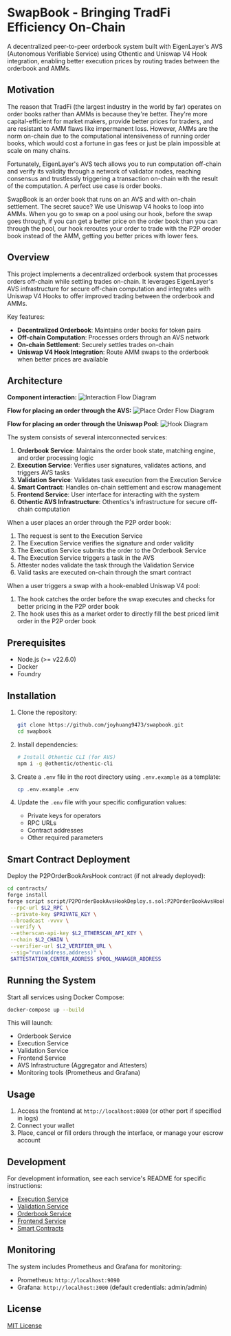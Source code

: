 # SwapBook - Bringing TradFi Efficiency On-Chain

A decentralized peer-to-peer orderbook system built with EigenLayer's AVS (Autonomous Verifiable Service) using Othentic and Uniswap V4 Hook integration, enabling better execution prices by routing trades between the orderbook and AMMs.

## Motivation

The reason that TradFi (the largest industry in the world by far) operates on order books rather than AMMs is because they're better. They're more capital-efficient for market makers, provide better prices for traders, and are resistant to AMM flaws like impermanent loss. However, AMMs are the norm on-chain due to the computational intensiveness of running order books, which would cost a fortune in gas fees or just be plain impossible at scale on many chains.

Fortunately, EigenLayer's AVS tech allows you to run computation off-chain and verify its validity through a network of validator nodes, reaching consensus and trustlessly triggering a transaction on-chain with the result of the computation. A perfect use case is order books.

SwapBook is an order book that runs on an AVS and with on-chain settlement. The secret sauce? We use Uniswap V4 hooks to loop into AMMs. When you go to swap on a pool using our hook, before the swap goes through, if you can get a better price on the order book than you can through the pool, our hook reroutes your order to trade with the P2P oroder book instead of the AMM, getting you better prices with lower fees.

## Overview

This project implements a decentralized orderbook system that processes orders off-chain while settling trades on-chain. It leverages EigenLayer's AVS infrastructure for secure off-chain computation and integrates with Uniswap V4 Hooks to offer improved trading between the orderbook and AMMs.

Key features:
- **Decentralized Orderbook**: Maintains order books for token pairs
- **Off-chain Computation**: Processes orders through an AVS network
- **On-chain Settlement**: Securely settles trades on-chain
- **Uniswap V4 Hook Integration**: Route AMM swaps to the orderbook when better prices are available

## Architecture

**Component interaction:**
![Interaction Flow Diagram](assets/InteractionFlow.svg)

**Flow for placing an order through the AVS:**
![Place Order Flow Diagram](assets/PlaceOrderFlow.png)

**Flow for placing an order through the Uniswap Pool:**
![Hook Diagram](assets/HookFlow.png)


The system consists of several interconnected services:

1. **Orderbook Service**: Maintains the order book state, matching engine, and order processing logic
2. **Execution Service**: Verifies user signatures, validates actions, and triggers AVS tasks
3. **Validation Service**: Validates task execution from the Execution Service
4. **Smart Contract**: Handles on-chain settlement and escrow management
5. **Frontend Service**: User interface for interacting with the system
6. **Othentic AVS Infrastructure**: Othentics's infrastructure for secure off-chain computation

When a user places an order through the P2P order book:
1. The request is sent to the Execution Service
2. The Execution Service verifies the signature and order validity
3. The Execution Service submits the order to the Orderbook Service
4. The Execution Service triggers a task in the AVS
5. Attester nodes validate the task through the Validation Service
6. Valid tasks are executed on-chain through the smart contract

When a user triggers a swap with a hook-enabled Uniswap V4 pool:
1. The hook catches the order before the swap executes and checks for better pricing in the P2P order book
2. The hook uses this as a market order to directly fill the best priced limit order in the P2P order book

## Prerequisites

- Node.js (>= v22.6.0)
- Docker
- Foundry

## Installation

1. Clone the repository:
   ```bash
   git clone https://github.com/joyhuang9473/swapbook.git
   cd swapbook
   ```

2. Install dependencies:
   ```bash
   # Install Othentic CLI (for AVS)
   npm i -g @othentic/othentic-cli
   ```

3. Create a `.env` file in the root directory using `.env.example` as a template:
   ```bash
   cp .env.example .env
   ```

4. Update the `.env` file with your specific configuration values:
   - Private keys for operators
   - RPC URLs
   - Contract addresses
   - Other required parameters

## Smart Contract Deployment

Deploy the P2POrderBookAvsHook contract (if not already deployed):

```bash
cd contracts/
forge install
forge script script/P2POrderBookAvsHookDeploy.s.sol:P2POrderBookAvsHookDeploy \
 --rpc-url $L2_RPC \
 --private-key $PRIVATE_KEY \
 --broadcast -vvvv \
 --verify \
 --etherscan-api-key $L2_ETHERSCAN_API_KEY \
 --chain $L2_CHAIN \
 --verifier-url $L2_VERIFIER_URL \
 --sig="run(address,address)" \
 $ATTESTATION_CENTER_ADDRESS $POOL_MANAGER_ADDRESS
```

## Running the System

Start all services using Docker Compose:

```bash
docker-compose up --build
```

This will launch:
- Orderbook Service
- Execution Service
- Validation Service
- Frontend Service
- AVS Infrastructure (Aggregator and Attesters)
- Monitoring tools (Prometheus and Grafana)

## Usage

1. Access the frontend at `http://localhost:8080` (or other port if specified in logs)
2. Connect your wallet
3. Place, cancel or fill orders through the interface, or manage your escrow account

## Development

For development information, see each service's README for specific instructions:
- [Execution Service](./Execution_Service/README.md)
- [Validation Service](./Validation_Service/README.md)
- [Orderbook Service](./Orderbook_Service/README.md)
- [Frontend Service](./Frontend_Service/README.md)
- [Smart Contracts](./contracts/README.md)

## Monitoring

The system includes Prometheus and Grafana for monitoring:
- Prometheus: `http://localhost:9090`
- Grafana: `http://localhost:3000` (default credentials: admin/admin)

## License

[MIT License](LICENSE)

